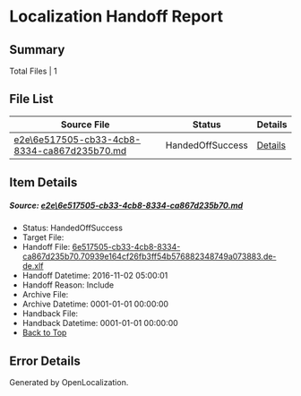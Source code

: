 # <a name='report-top'></a> Localization Handoff Report

## Summary
 Total Files | 1

## File List
 Source File | Status | Details 
 ----------- | ------ | ------- 
 [e2e\6e517505-cb33-4cb8-8334-ca867d235b70.md](https://github.com/OpenLocalizationTestOrg/ol-test0/blob/8fef4caf2e93e2e61d987a058617292ee67ae504/e2e/6e517505-cb33-4cb8-8334-ca867d235b70.md) | HandedOffSuccess | [Details](#961d7d72fd081aedd41579703d789e20be8e47eb2)

## Item Details
##### <a name='961d7d72fd081aedd41579703d789e20be8e47eb2'></a> Source: [e2e\6e517505-cb33-4cb8-8334-ca867d235b70.md](https://github.com/OpenLocalizationTestOrg/ol-test0/blob/8fef4caf2e93e2e61d987a058617292ee67ae504/e2e/6e517505-cb33-4cb8-8334-ca867d235b70.md)
* Status: HandedOffSuccess
* Target File: 
* Handoff File: [6e517505-cb33-4cb8-8334-ca867d235b70.70939e164cf26fb3ff54b576882348749a073883.de-de.xlf](https://github.com/OpenLocalizationTestOrg/ol-test0-handoff/blob/6c4360dec44f7e676ce97f4121dd636b78fb60f7/ol-handoff/OpenLocalizationTestOrg/ol-test0-dede/yufeih/ht/6e517505-cb33-4cb8-8334-ca867d235b70.70939e164cf26fb3ff54b576882348749a073883.de-de.xlf)
* Handoff Datetime: 2016-11-02 05:00:01
* Handoff Reason: Include
* Archive File: 
* Archive Datetime: 0001-01-01 00:00:00
* Handback File: 
* Handback Datetime: 0001-01-01 00:00:00
* [Back to Top](#report-top)


## Error Details

Generated by OpenLocalization.
